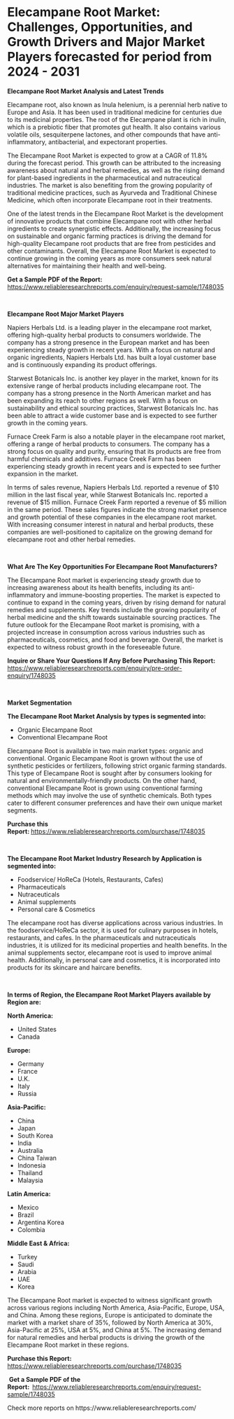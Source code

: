 <p><h1>Elecampane Root Market: Challenges, Opportunities, and Growth Drivers and Major Market Players forecasted for period from 2024 - 2031</h1></p><p><strong>Elecampane Root Market Analysis and Latest Trends</strong></p>
<p><p>Elecampane root, also known as Inula helenium, is a perennial herb native to Europe and Asia. It has been used in traditional medicine for centuries due to its medicinal properties. The root of the Elecampane plant is rich in inulin, which is a prebiotic fiber that promotes gut health. It also contains various volatile oils, sesquiterpene lactones, and other compounds that have anti-inflammatory, antibacterial, and expectorant properties. </p><p>The Elecampane Root Market is expected to grow at a CAGR of 11.8% during the forecast period. This growth can be attributed to the increasing awareness about natural and herbal remedies, as well as the rising demand for plant-based ingredients in the pharmaceutical and nutraceutical industries. The market is also benefiting from the growing popularity of traditional medicine practices, such as Ayurveda and Traditional Chinese Medicine, which often incorporate Elecampane root in their treatments.</p><p>One of the latest trends in the Elecampane Root Market is the development of innovative products that combine Elecampane root with other herbal ingredients to create synergistic effects. Additionally, the increasing focus on sustainable and organic farming practices is driving the demand for high-quality Elecampane root products that are free from pesticides and other contaminants. Overall, the Elecampane Root Market is expected to continue growing in the coming years as more consumers seek natural alternatives for maintaining their health and well-being.</p></p>
<p><strong>Get a Sample PDF of the Report:&nbsp;</strong> <a href="https://www.reliableresearchreports.com/enquiry/request-sample/1748035">https://www.reliableresearchreports.com/enquiry/request-sample/1748035</a></p>
<p>&nbsp;</p>
<p><strong>Elecampane Root Major Market Players</strong></p>
<p><p>Napiers Herbals Ltd. is a leading player in the elecampane root market, offering high-quality herbal products to consumers worldwide. The company has a strong presence in the European market and has been experiencing steady growth in recent years. With a focus on natural and organic ingredients, Napiers Herbals Ltd. has built a loyal customer base and is continuously expanding its product offerings.</p><p>Starwest Botanicals Inc. is another key player in the market, known for its extensive range of herbal products including elecampane root. The company has a strong presence in the North American market and has been expanding its reach to other regions as well. With a focus on sustainability and ethical sourcing practices, Starwest Botanicals Inc. has been able to attract a wide customer base and is expected to see further growth in the coming years.</p><p>Furnace Creek Farm is also a notable player in the elecampane root market, offering a range of herbal products to consumers. The company has a strong focus on quality and purity, ensuring that its products are free from harmful chemicals and additives. Furnace Creek Farm has been experiencing steady growth in recent years and is expected to see further expansion in the market.</p><p>In terms of sales revenue, Napiers Herbals Ltd. reported a revenue of $10 million in the last fiscal year, while Starwest Botanicals Inc. reported a revenue of $15 million. Furnace Creek Farm reported a revenue of $5 million in the same period. These sales figures indicate the strong market presence and growth potential of these companies in the elecampane root market. With increasing consumer interest in natural and herbal products, these companies are well-positioned to capitalize on the growing demand for elecampane root and other herbal remedies.</p></p>
<p>&nbsp;</p>
<p><strong>What Are The Key Opportunities For Elecampane Root Manufacturers?</strong></p>
<p><p>The Elecampane Root market is experiencing steady growth due to increasing awareness about its health benefits, including its anti-inflammatory and immune-boosting properties. The market is expected to continue to expand in the coming years, driven by rising demand for natural remedies and supplements. Key trends include the growing popularity of herbal medicine and the shift towards sustainable sourcing practices. The future outlook for the Elecampane Root market is promising, with a projected increase in consumption across various industries such as pharmaceuticals, cosmetics, and food and beverage. Overall, the market is expected to witness robust growth in the foreseeable future.</p></p>
<p><strong>Inquire or Share Your Questions If Any Before Purchasing This Report:</strong> <a href="https://www.reliableresearchreports.com/enquiry/pre-order-enquiry/1748035">https://www.reliableresearchreports.com/enquiry/pre-order-enquiry/1748035</a></p>
<p>&nbsp;</p>
<p><strong>Market Segmentation</strong></p>
<p><strong>The Elecampane Root Market Analysis by types is segmented into:</strong></p>
<p><ul><li>Organic Elecampane Root</li><li>Conventional Elecampane Root</li></ul></p>
<p><p>Elecampane Root is available in two main market types: organic and conventional. Organic Elecampane Root is grown without the use of synthetic pesticides or fertilizers, following strict organic farming standards. This type of Elecampane Root is sought after by consumers looking for natural and environmentally-friendly products. On the other hand, conventional Elecampane Root is grown using conventional farming methods which may involve the use of synthetic chemicals. Both types cater to different consumer preferences and have their own unique market segments.</p></p>
<p><strong>Purchase this Report:&nbsp;</strong><a href="https://www.reliableresearchreports.com/purchase/1748035">https://www.reliableresearchreports.com/purchase/1748035</a></p>
<p>&nbsp;</p>
<p><strong>The Elecampane Root Market Industry Research by Application is segmented into:</strong></p>
<p><ul><li>Foodservice/ HoReCa (Hotels, Restaurants, Cafes)</li><li>Pharmaceuticals</li><li>Nutraceuticals</li><li>Animal supplements</li><li>Personal care & Cosmetics</li></ul></p>
<p><p>The elecampane root has diverse applications across various industries. In the foodservice/HoReCa sector, it is used for culinary purposes in hotels, restaurants, and cafes. In the pharmaceuticals and nutraceuticals industries, it is utilized for its medicinal properties and health benefits. In the animal supplements sector, elecampane root is used to improve animal health. Additionally, in personal care and cosmetics, it is incorporated into products for its skincare and haircare benefits.</p></p>
<p>&nbsp;</p>
<p><strong>In terms of Region, the Elecampane Root Market Players available by Region are:</strong></p>
<p>
    <p> <strong> North America: </strong>
        <ul>
            <li>United States</li>
            <li>Canada</li>
        </ul>
        </p> 
    <p> <strong> Europe: </strong>
        <ul>
            <li>Germany</li>
            <li>France</li>
            <li>U.K.</li>
            <li>Italy</li>
            <li>Russia</li>
        </ul>
        </p> 
    <p> <strong> Asia-Pacific: </strong>
        <ul>
            <li>China</li>
            <li>Japan</li>
            <li>South Korea</li>
            <li>India</li>
            <li>Australia</li>
            <li>China Taiwan</li>
            <li>Indonesia</li>
            <li>Thailand</li>
            <li>Malaysia</li>
        </ul>
        </p> 
    <p> <strong> Latin America: </strong>
        <ul>
            <li>Mexico</li>
            <li>Brazil</li>
            <li>Argentina Korea</li>
            <li>Colombia</li>
        </ul>
        </p> 
    <p> <strong> Middle East & Africa: </strong>
        <ul>
            <li>Turkey</li>
            <li>Saudi</li>
            <li>Arabia</li>
            <li>UAE</li>
            <li>Korea</li>
        </ul>
    </p>
    </p>
<p><p>The Elecampane Root market is expected to witness significant growth across various regions including North America, Asia-Pacific, Europe, USA, and China. Among these regions, Europe is anticipated to dominate the market with a market share of 35%, followed by North America at 30%, Asia-Pacific at 25%, USA at 5%, and China at 5%. The increasing demand for natural remedies and herbal products is driving the growth of the Elecampane Root market in these regions.</p></p>
<p><strong>Purchase this Report: </strong><a href="https://www.reliableresearchreports.com/purchase/1748035">https://www.reliableresearchreports.com/purchase/1748035</a></p>
<p>&nbsp;<strong>Get a Sample PDF of the Report:&nbsp;&nbsp;</strong><a href="https://www.reliableresearchreports.com/enquiry/request-sample/1748035">https://www.reliableresearchreports.com/enquiry/request-sample/1748035</a></p>
<p><strong></strong></p>
<p>Check more reports on https://www.reliableresearchreports.com/</p>